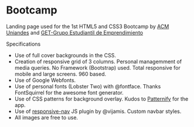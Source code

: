 Bootcamp
========

Landing page used for the 1st HTML5 and CSS3 Bootcamp by <a href="http:facebook.com/acmuniandes" target="_blank">
ACM Uniandes</a> and <a href="http://facebook.com/comunidadget" target="_blank">GET-Grupo Estudiantil de Emprendimiento</a>

Specifications
-	Use of full cover backgrounds in the CSS.
-	Creation of responsive grid of 3 columns. Personal managemment of media queries. No Framework (Bootstrap) used. Total responsive for mobile and large screens. 960 based.
-	Use of Google Webfonts.
-	Use of personal fonts (Lobster Two) with @fontface. Thanks FontSquirrel for the awesome font generator.
-	Use of CSS patterns for background overlay. Kudos to <a href="http://patternify.com" target="_blank">Patternify</a> for the app.
-	Use of <a href="http://responsive-nav.com/" target="_blank">responsive-nav</a> JS plugin by @vijamis. Custom navbar styles.
-	All images are free to use.

